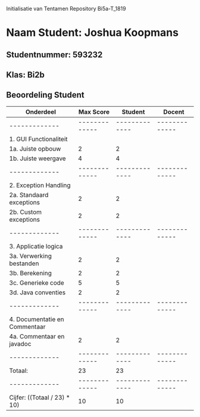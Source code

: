 Initialisatie van Tentamen Repository Bi5a-T_1819
# Naam Student: Joshua Koopmans
## Studentnummer: 593232
## Klas: Bi2b

## Beoordeling Student
| Onderdeel  | Max Score | Student | Docent |
| ------------- | ------------- | ------------- | ------------- |
| ------------- | ------------- | ------------- | ------------- |
| 1. GUI Functionaliteit | | | |
| 1a. Juiste opbouw  | 2 | 2 | |
| 1b. Juiste weergave | 4 | 4 | |
| ------------- | ------------- | ------------- | ------------- |
| 2. Exception Handling | | | |
| 2a. Standaard exceptions  | 2 | 2 | |
| 2b. Custom exceptions  | 2 | 2 | |
| ------------- | ------------- | ------------- | ------------- |
| 3. Applicatie logica | | | |
| 3a. Verwerking bestanden | 2 | 2| |
| 3b. Berekening | 2 | 2 | |
| 3c. Generieke code | 5 | 5 | |
| 3d. Java conventies | 2 | 2 | |
| ------------- | ------------- | ------------- | ------------- |
| 4. Documentatie en Commentaar | | | |
| 4a. Commentaar en javadoc | 2 | 2 | |
| ------------- | ------------- | ------------- | ------------- |
| Totaal: | 23 | 23 | | 
| ------------- | ------------- | ------------- | ------------- |
| Cijfer: ((Totaal / 23) * 10) | 10 | 10 | | 

